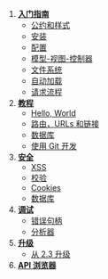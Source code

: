 1. **[入门指南](start)**
   - [公约和样式](start.conventions)
   - [安装](start.installation)
   - [配置](start.configuration)
   - [模型-视图-控制器](start.mvc)
   - [文件系统](start.filesystem)
   - [自动加载](start.autoloading)
   - [请求流程](start.flow)
2. **[教程](tutorials)**
   - [Hello, World](tutorials.helloworld)
   - [路由，URLs 和链接](tutorials.urls)
   - [数据库](tutorials.databases)
   - [使用 Git 开发](tutorials.git)
3. **[安全](security)**
   - [XSS](security.xss)
   - [校验](security.validation)
   - [Cookies](security.cookies)
   - [数据库](security.database)
4. **[调试](debugging)**
   - [错误句柄](debugging.errors)
   - [分析器](debugging.profiling)
5. **[升级](upgrading)**
   - [从 2.3 升级](upgrading.23)
5. **[API 浏览器](api)**
